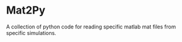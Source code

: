 # Mat2Py
A collection of python code for reading specific matlab mat files from specific simulations. 
